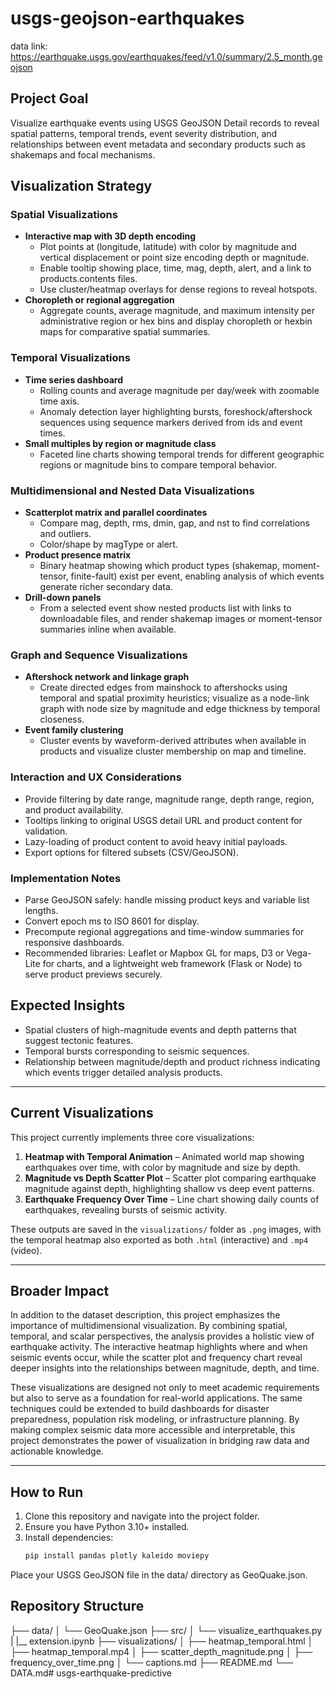 # usgs-geojson-earthquakes

data link: https://earthquake.usgs.gov/earthquakes/feed/v1.0/summary/2.5_month.geojson

## Project Goal
Visualize earthquake events using USGS GeoJSON Detail records to reveal spatial patterns, temporal trends, event severity distribution, and relationships between event metadata and secondary products such as shakemaps and focal mechanisms.

## Visualization Strategy

### Spatial Visualizations
- **Interactive map with 3D depth encoding**
  - Plot points at (longitude, latitude) with color by magnitude and vertical displacement or point size encoding depth or magnitude.
  - Enable tooltip showing place, time, mag, depth, alert, and a link to products.contents files.
  - Use cluster/heatmap overlays for dense regions to reveal hotspots.
- **Choropleth or regional aggregation**
  - Aggregate counts, average magnitude, and maximum intensity per administrative region or hex bins and display choropleth or hexbin maps for comparative spatial summaries.

### Temporal Visualizations
- **Time series dashboard**
  - Rolling counts and average magnitude per day/week with zoomable time axis.
  - Anomaly detection layer highlighting bursts, foreshock/aftershock sequences using sequence markers derived from ids and event times.
- **Small multiples by region or magnitude class**
  - Faceted line charts showing temporal trends for different geographic regions or magnitude bins to compare temporal behavior.

### Multidimensional and Nested Data Visualizations
- **Scatterplot matrix and parallel coordinates**
  - Compare mag, depth, rms, dmin, gap, and nst to find correlations and outliers.
  - Color/shape by magType or alert.
- **Product presence matrix**
  - Binary heatmap showing which product types (shakemap, moment-tensor, finite-fault) exist per event, enabling analysis of which events generate richer secondary data.
- **Drill-down panels**
  - From a selected event show nested products list with links to downloadable files, and render shakemap images or moment-tensor summaries inline when available.

### Graph and Sequence Visualizations
- **Aftershock network and linkage graph**
  - Create directed edges from mainshock to aftershocks using temporal and spatial proximity heuristics; visualize as a node-link graph with node size by magnitude and edge thickness by temporal closeness.
- **Event family clustering**
  - Cluster events by waveform-derived attributes when available in products and visualize cluster membership on map and timeline.

### Interaction and UX Considerations
- Provide filtering by date range, magnitude range, depth range, region, and product availability.
- Tooltips linking to original USGS detail URL and product content for validation.
- Lazy-loading of product content to avoid heavy initial payloads.
- Export options for filtered subsets (CSV/GeoJSON).

### Implementation Notes
- Parse GeoJSON safely: handle missing product keys and variable list lengths.
- Convert epoch ms to ISO 8601 for display.
- Precompute regional aggregations and time-window summaries for responsive dashboards.
- Recommended libraries: Leaflet or Mapbox GL for maps, D3 or Vega-Lite for charts, and a lightweight web framework (Flask or Node) to serve product previews securely.

## Expected Insights
- Spatial clusters of high-magnitude events and depth patterns that suggest tectonic features.
- Temporal bursts corresponding to seismic sequences.
- Relationship between magnitude/depth and product richness indicating which events trigger detailed analysis products.

---

## Current Visualizations
This project currently implements three core visualizations:
1. **Heatmap with Temporal Animation** – Animated world map showing earthquakes over time, with color by magnitude and size by depth.
2. **Magnitude vs Depth Scatter Plot** – Scatter plot comparing earthquake magnitude against depth, highlighting shallow vs deep event patterns.
3. **Earthquake Frequency Over Time** – Line chart showing daily counts of earthquakes, revealing bursts of seismic activity.

These outputs are saved in the `visualizations/` folder as `.png` images, with the temporal heatmap also exported as both `.html` (interactive) and `.mp4` (video).

---

## Broader Impact
In addition to the dataset description, this project emphasizes the importance of multidimensional visualization. By combining spatial, temporal, and scalar perspectives, the analysis provides a holistic view of earthquake activity. The interactive heatmap highlights where and when seismic events occur, while the scatter plot and frequency chart reveal deeper insights into the relationships between magnitude, depth, and time.

These visualizations are designed not only to meet academic requirements but also to serve as a foundation for real-world applications. The same techniques could be extended to build dashboards for disaster preparedness, population risk modeling, or infrastructure planning. By making complex seismic data more accessible and interpretable, this project demonstrates the power of visualization in bridging raw data and actionable knowledge.

---

## How to Run

1. Clone this repository and navigate into the project folder.
2. Ensure you have Python 3.10+ installed.
3. Install dependencies:
   ```bash
   pip install pandas plotly kaleido moviepy

Place your USGS GeoJSON file in the data/ directory as GeoQuake.json.

## Repository Structure

├── data/
│   └── GeoQuake.json
├── src/
│   └── visualize_earthquakes.py
|   |__ extension.ipynb
├── visualizations/
│   ├── heatmap_temporal.html
│   ├── heatmap_temporal.mp4
│   ├── scatter_depth_magnitude.png
│   ├── frequency_over_time.png
│   └── captions.md
├── README.md
└── DATA.md# usgs-earthquake-predictive
